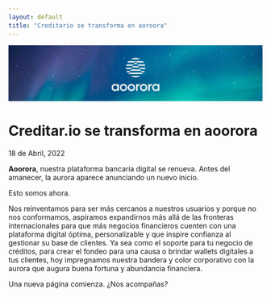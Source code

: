 ```yaml
---
layout: default
title: "Creditario se transforma en aoroora"
---
```


<main>
<img class="w-full" src="/images/rebrand-banner.jpg"/>
<div class="bg-skin-inverted">
<div class="py-16 mx-auto max-w-7xl px-4 sm:py-24 sm:px-6 lg:py-32">
<h1 class="text-4xl tracking-tight font-extrabold text-skin-alternate-2 sm:text-5xl md:text-6xl">
  <span class="text-skin-accented">Creditar.io se transforma en </span>aoorora
</h1>
<p class="mt-6 pb-8">
18 de Abril, 2022
</p>
<p class="mt-6 mx-auto text-base text-skin-muted sm:text-lg md:mt-5 md:text-xl">
<b>Aoorora</b>, nuestra plataforma bancaria digital se renueva. Antes del amanecer, la aurora aparece anunciando un nuevo inicio.
</p>
<p class="mt-3 mx-auto text-base text-skin-muted sm:text-lg md:mt-5 md:text-xl">
Esto somos ahora.
</p>

<p class="mt-3 mx-auto text-base text-skin-muted sm:text-lg md:mt-5 md:text-xl">
Nos reinventamos para ser más cercanos a nuestros usuarios y porque no nos conformamos, aspiramos expandirnos más allá de las
fronteras internacionales para que más negocios financieros cuenten con una plataforma digital óptima, personalizable y que
inspire confianza al gestionar su base de clientes. Ya sea como el soporte para tu negocio de créditos, para crear el fondeo para una
causa o brindar wallets digitales a tus clientes, hoy impregnamos nuestra bandera y color corporativo con la aurora que augura buena
fortuna y abundancia financiera.
</p>

<p class="mt-3 mx-auto text-base text-skin-muted sm:text-lg md:mt-5 md:text-xl">
Una nueva página comienza. ¿Nos acompañas?
</p>
</div>
</div>
</main>
